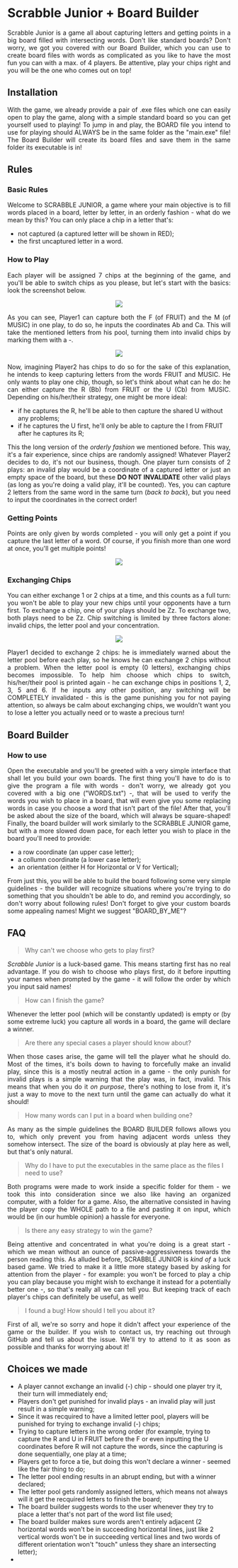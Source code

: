 # Scrabble Junior + Board Builder

<p align="justify">
Scrabble Junior is a game all about capturing letters and getting points in a big board filled with intersecting words. Don't like standard boards? Don't worry, we got you covered with our Board Builder, which you can use to create board files with words as complicated as you like to have the most fun you can with a max. of 4 players. Be attentive, play your chips right and you will be the one who comes out on top!
</p>

## Installation

<p align="justify">
With the game, we already provide a pair of .exe files which one can easily open to play the game, along with a simple standard board so you can get yourself used to playing! To jump in and play, the BOARD file you intend to use for playing should ALWAYS be in the same folder as the "main.exe" file!
The Board Builder will create its board files and save them in the same folder its executable is in!
</p>

## Rules

### Basic Rules
<p align="justify">
Welcome to SCRABBLE JUNIOR, a game where your main objective is to fill words placed in a board, letter by letter, in an orderly fashion - what do we mean by this? You can only place a chip in a letter that's:<ul>
<li>not captured (a captured letter will be shown in RED);</li>
<li>the first uncaptured letter in a word.</li></ul>
</p>

### How to Play
<p align="justify">
Each player will be assigned 7 chips at the beginning of the game, and you'll be able to switch chips as you please, but let's start with the basics: look the screenshot below.
</p>

<p align="center">
  <img src="https://user-images.githubusercontent.com/64466406/81388100-b1b22300-910f-11ea-8054-a6bd9cb36e6c.png">
</p>

<p align="justify">
As you can see, Player1 can capture both the F (of FRUIT) and the M (of MUSIC) in one play, to do so, he inputs the coordinates Ab and Ca. This will take the mentioned letters from his pool, turning them into invalid chips by marking them with a -.
</p>

<p align="center">
  <img src="https://user-images.githubusercontent.com/64466406/81388458-3ac95a00-9110-11ea-8aae-602e776dddd5.png">
</p>

<p align="justify">
Now, imagining Player2 has chips to do so for the sake of this explanation, he intends to keep capturing letters from the words FRUIT and MUSIC. He only wants to play one chip, though, so let's think about what can he do: he can either capture the R (Bb) from FRUIT or the U (Cb) from MUSIC. Depending on his/her/their strategy, one might be more ideal:
<ul>
<li>if he captures the R, he'll be able to then capture the shared U without any problems;</li>
<li>if he captures the U first, he'll only be able to capture the I from FRUIT after he captures its R;</li></ul>
<p align="justify">
  This the long version of the <em>orderly fashion</em> we mentioned before. This way, it's a fair experience, since chips are randomly assigned!
Whatever Player2 decides to do, it's not our business, though. One player turn consists of 2 plays: an invalid play would be a coordinate of a captured letter or just an empty space of the board, but these <strong>DO NOT INVALIDATE</strong> other valid plays (as long as you're doing a valid play, it'll be counted). Yes, you can capture 2 letters from the same word in the same turn (<em>back to back</em>), but you need to input the coordinates in the correct order!
</p>

### Getting Points
<p align="justify">
Points are only given by words completed - you will only get a point if you capture the last letter of a word. Of course, if you finish more than one word at once, you'll get multiple points!
</p>

<p align="center">
  <img src="https://user-images.githubusercontent.com/64466406/81389602-035bad00-9112-11ea-8388-7560f0fc2a5a.png">
</p>

### Exchanging Chips
<p align="justify">
You can either exchange 1 or 2 chips at a time, and this counts as a full turn: you won't be able to play your new chips until your opponents have a turn first. To exchange a chip, one of your plays should be Zz. To exchange two, both plays need to be Zz. Chip switching is limited by three factors alone: invalid chips, the letter pool and your concentration.
</p>

<p align="center">
  <img src="https://user-images.githubusercontent.com/64466406/81389700-27b78980-9112-11ea-9b06-62ae8b221a55.png">
</p>

<p align="justify">
Player1 decided to exchange 2 chips: he is immediately warned about the letter pool before each play, so he knows he can exchange 2 chips without a problem. When the letter pool is empty (0 letters), exchanging chips becomes impossible. To help him choose which chips to switch, his/her/their pool is printed again - he can exchange chips in positions 1, 2, 3, 5 and 6.
If he inputs any other position, any switching will be COMPLETELY invalidated - this is the game punishing you for not paying attention, so always be calm about exchanging chips, we wouldn't want you to lose a letter you actually need or to waste a precious turn!
</p>

## Board Builder

### How to use
<p align="justify">
Open the executable and you'll be greeted with a very simple interface that shall let you build your own boards. The first thing you'll have to do is to give the program a file with words - don't worry, we already got you covered with a big one ("WORDS.txt") -, that will be used to verify the words you wish to place in a board, that will even give you some replacing words in case you choose a word that isn't part of the file! After that, you'll be asked about the size of the board, which will always be square-shaped! Finally, the board builder will work similarly to the SCRABBLE JUNIOR game, but with a more slowed down pace, for each letter you wish to place in the board you'll need to provide:
</p>
<ul>
<li>a row coordinate (an upper case letter);</li>
<li>a collumn coordinate (a lower case letter);</li>
<li>an orientation (either H for Horizontal or V for Vertical);</li>
</ul>
<p align="justify">
From just this, you will be able to build the board following some very simple guidelines - the builder will recognize situations where you're trying to do something that you shouldn't be able to do, and remind you accordingly, so don't worry about following rules! Don't forget to give your custom boards some appealing names! Might we suggest "BOARD_BY_ME"?
</p>

## FAQ
> Why can't we choose who gets to play first?
<p align="justify">
<em>Scrabble Junior</em> is a luck-based game. This means starting first has no real advantage. If you do wish to choose who plays first, do it before inputting your names when prompted by the game - it will follow the order by which you input said names!
</p>

> How can I finish the game?
<p align="justify">
Whenever the letter pool (which will be constantly updated) is empty or (by some extreme luck) you capture all words in a board, the game will declare a winner. 
</p>

> Are there any special cases a player should know about?
<p align="justify">
When those cases arise, the game will tell the player what he should do. Most of the times, it's boils down to having to forcefully make an invalid play, since this is a mostly neutral action in a game - the only punish for invalid plays is a simple warning that the play was, in fact, invalid. This means that when you do it <em>on purpose</em>, there's nothing to lose from it, it's just a way to move to the next turn until the game can actually do what it should!
</p>

> How many words can I put in a board when building one?
<p align="justify">
As many as the simple guidelines the BOARD BUILDER follows allows you to, which only prevent you from having adjacent words unless they somehow intersect. The size of the board is obviously at play here as well, but that's only natural.
</p>

> Why do I have to put the executables in the same place as the files I need to use?
<p align= "justify">
Both programs were made to work inside a specific folder for them - we took this into consideration since we also like having an organized computer, with a folder for a game. Also, the alternative consisted in having the player copy the WHOLE path to a file and pasting it on input, which would be (in our humble opinion) a hassle for everyone.
</p>

> Is there any easy strategy to win the game?
<p align= "justify">
Being attentive and concentrated in what you're doing is a great start - which we mean without an ounce of passive-aggressiveness towards the person reading this. As alluded before, SCRABBLE JUNIOR is <em>kind of</em> a luck based game. We tried to make it a little more stategy based by asking for attention from the player - for example: you won't be forced to play a chip you can play because you might wish to exchange it instead for a potentially better one -, so that's really all we can tell you. But keeping track of each player's chips can definitely be useful, as well!
</p>

> I found a bug! How should I tell you about it?
<p align= "justify">
First of all, we're so sorry and hope it didn't affect your experience of the game or the builder. If you wish to contact us, try reaching out through GitHub and tell us about the issue. We'll try to attend to it as soon as possible and thanks for worrying about it!
</p>


## Choices we made
<ul>
<li>A player cannot exchange an invalid (-) chip - should one player try it, their turn will immediately end;</li>
<li>Players don't get punished for invalid plays - an invalid play will just result in a simple warning;</li>
<li>Since it was recquired to have a limited letter pool, players will be punished for trying to exchange invalid (-) chips;</li>
<li>Trying to capture letters in the wrong order (for example, trying to capture the R and U in FRUIT before the F or even inputting the U coordinates before R will not capture the words, since the capturing is done sequentially, one play at a time;</li>
<li>Players get to force a tie, but doing this won't declare a winner - seemed like the fair thing to do;</li>
<li>The letter pool ending results in an abrupt ending, but with a winner declared;</li>
<li>The letter pool gets randomly assigned letters, which means not always will it get the recquired letters to finish the board;</li>
<li>The board builder suggests words to the user whenever they try to place a letter that's not part of the word list file used;</li>
<li>The board builder makes sure words aren't entirely adjacent (2 horizontal words won't be in succeeding horizontal lines, just like 2 vertical words won't be in succeeding vertical lines and two words of different orientation won't "touch" unless they share an intersecting letter);</li>
<li>
</ul>